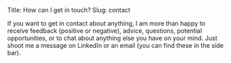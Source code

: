 Title: How can I get in touch?
Slug: contact

If you want to get in contact about anything, I am more than happy to receive feedback (positive or negative), advice, questions, potential opportunities, or to chat about anything else you have on your mind. Just shoot me a message on LinkedIn or an email (you can find these in the side bar).